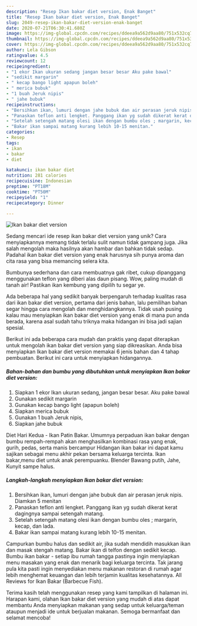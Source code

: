```yaml
---
description: "Resep Ikan bakar diet version, Enak Banget"
title: "Resep Ikan bakar diet version, Enak Banget"
slug: 2049-resep-ikan-bakar-diet-version-enak-banget
date: 2020-07-21T06:30:41.680Z
image: https://img-global.cpcdn.com/recipes/ddeea9a562d9aa80/751x532cq70/ikan-bakar-diet-version-foto-resep-utama.jpg
thumbnail: https://img-global.cpcdn.com/recipes/ddeea9a562d9aa80/751x532cq70/ikan-bakar-diet-version-foto-resep-utama.jpg
cover: https://img-global.cpcdn.com/recipes/ddeea9a562d9aa80/751x532cq70/ikan-bakar-diet-version-foto-resep-utama.jpg
author: Lela Gibson
ratingvalue: 4.5
reviewcount: 12
recipeingredient:
- "1 ekor Ikan ukuran sedang jangan besar besar Aku pake bawal"
- "sedikit margarin"
- " kecap bango light apapun boleh"
- " merica bubuk"
- "1 buah Jeruk nipis"
- " jahe bubuk"
recipeinstructions:
- "Bersihkan ikan, lumuri dengan jahe bubuk dan air perasan jeruk nipis. Diamkan 5 menitan"
- "Panaskan teflon anti lengket. Panggang ikan yg sudah dikerat kerat dagingnya sampai setengah matang."
- "Setelah setengah matang olesi ikan dengan bumbu oles ; margarin, kecap, dan lada."
- "Bakar ikan sampai matang kurang lebih 10-15 menitan."
categories:
- Resep
tags:
- ikan
- bakar
- diet

katakunci: ikan bakar diet 
nutrition: 281 calories
recipecuisine: Indonesian
preptime: "PT18M"
cooktime: "PT50M"
recipeyield: "1"
recipecategory: Dinner

---
```



![Ikan bakar diet version](https://img-global.cpcdn.com/recipes/ddeea9a562d9aa80/751x532cq70/ikan-bakar-diet-version-foto-resep-utama.jpg)

Sedang mencari ide resep ikan bakar diet version yang unik? Cara menyiapkannya memang tidak terlalu sulit namun tidak gampang juga. Jika salah mengolah maka hasilnya akan hambar dan bahkan tidak sedap. Padahal ikan bakar diet version yang enak harusnya sih punya aroma dan cita rasa yang bisa memancing selera kita.

Bumbunya sederhana dan cara membuatnya gak ribet, cukup dipanggang menggunakan teflon yang diberi alas daun pisang. Wow, paling mudah di tanah air! Pastikan ikan kembung yang dipilih tu segar ye.

Ada beberapa hal yang sedikit banyak berpengaruh terhadap kualitas rasa dari ikan bakar diet version, pertama dari jenis bahan, lalu pemilihan bahan segar hingga cara mengolah dan menghidangkannya. Tidak usah pusing kalau mau menyiapkan ikan bakar diet version yang enak di mana pun anda berada, karena asal sudah tahu triknya maka hidangan ini bisa jadi sajian spesial.


Berikut ini ada beberapa cara mudah dan praktis yang dapat diterapkan untuk mengolah ikan bakar diet version yang siap dikreasikan. Anda bisa menyiapkan Ikan bakar diet version memakai 6 jenis bahan dan 4 tahap pembuatan. Berikut ini cara untuk menyiapkan hidangannya.

<!--inarticleads1-->

##### Bahan-bahan dan bumbu yang dibutuhkan untuk menyiapkan Ikan bakar diet version:

1. Siapkan 1 ekor Ikan ukuran sedang, jangan besar besar. Aku pake bawal
1. Gunakan sedikit margarin
1. Gunakan  kecap bango light (apapun boleh)
1. Siapkan  merica bubuk
1. Gunakan 1 buah Jeruk nipis,
1. Siapkan  jahe bubuk


Diet Hari Kedua - Ikan Patin Bakar. Umumnya perpaduan ikan bakar dengan bumbu rempah-rempah akan menghasilkan kombinasi rasa yang enak, gurih, pedas, serta manis bercampur Hidangan ikan bakar ini dapat kamu sajikan sebagai menu akhir pekan bersama keluarga tercinta. Ikan bakar,menu diet untuk anak perempuanku. Blender Bawang putih, Jahe, Kunyit sampe halus. 

<!--inarticleads2-->

##### Langkah-langkah menyiapkan Ikan bakar diet version:

1. Bersihkan ikan, lumuri dengan jahe bubuk dan air perasan jeruk nipis. Diamkan 5 menitan
1. Panaskan teflon anti lengket. Panggang ikan yg sudah dikerat kerat dagingnya sampai setengah matang.
1. Setelah setengah matang olesi ikan dengan bumbu oles ; margarin, kecap, dan lada.
1. Bakar ikan sampai matang kurang lebih 10-15 menitan.


Campurkan bumbu halus dan sedikit air, jika sudah mendidih masukkan ikan dan masak stengah matang. Bakar ikan di telfon dengan sedikit kecap. Bumbu ikan bakar - setiap ibu rumah tangga pastinya ingin menyiapkan menu masakan yang enak dan menarik bagi keluarga tercinta. Tak jarang pula kita pasti ingin menyediakan menu makanan restoran di rumah agar lebih menghemat keuangan dan lebih terjamin kualitas kesehatannya. All Reviews for Ikan Bakar (Barbecue Fish). 

Terima kasih telah menggunakan resep yang kami tampilkan di halaman ini. Harapan kami, olahan Ikan bakar diet version yang mudah di atas dapat membantu Anda menyiapkan makanan yang sedap untuk keluarga/teman ataupun menjadi ide untuk berjualan makanan. Semoga bermanfaat dan selamat mencoba!
